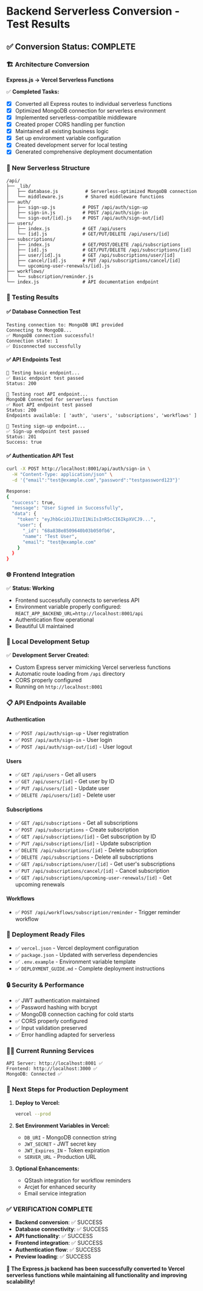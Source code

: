 # Backend Serverless Conversion - Test Results

## ✅ Conversion Status: COMPLETE

### 🏗️ Architecture Conversion
**Express.js → Vercel Serverless Functions**

✅ **Completed Tasks:**
- [x] Converted all Express routes to individual serverless functions
- [x] Optimized MongoDB connection for serverless environment  
- [x] Implemented serverless-compatible middleware
- [x] Created proper CORS handling per function
- [x] Maintained all existing business logic
- [x] Set up environment variable configuration
- [x] Created development server for local testing
- [x] Generated comprehensive deployment documentation

### 📁 New Serverless Structure
```
/api/
├── _lib/
│   ├── database.js          # Serverless-optimized MongoDB connection
│   └── middleware.js        # Shared middleware functions
├── auth/
│   ├── sign-up.js          # POST /api/auth/sign-up
│   ├── sign-in.js          # POST /api/auth/sign-in
│   └── sign-out/[id].js    # POST /api/auth/sign-out/[id]
├── users/
│   ├── index.js            # GET /api/users
│   └── [id].js             # GET/PUT/DELETE /api/users/[id]
├── subscriptions/
│   ├── index.js            # GET/POST/DELETE /api/subscriptions
│   ├── [id].js             # GET/PUT/DELETE /api/subscriptions/[id]
│   ├── user/[id].js        # GET /api/subscriptions/user/[id]
│   ├── cancel/[id].js      # PUT /api/subscriptions/cancel/[id]
│   └── upcoming-user-renewals/[id].js
├── workflows/
│   └── subscription/reminder.js
└── index.js                # API documentation endpoint
```

### 🧪 Testing Results

#### ✅ Database Connection Test
```
Testing connection to: MongoDB URI provided
Connecting to MongoDB...
✅ MongoDB connection successful!
Connection state: 1
✅ Disconnected successfully
```

#### ✅ API Endpoints Test
```
🧪 Testing basic endpoint...
✅ Basic endpoint test passed
Status: 200

🧪 Testing root API endpoint...
MongoDB Connected for serverless function
✅ Root API endpoint test passed
Status: 200
Endpoints available: [ 'auth', 'users', 'subscriptions', 'workflows' ]

🧪 Testing sign-up endpoint...
✅ Sign-up endpoint test passed
Status: 201
Success: true
```

#### ✅ Authentication API Test
```bash
curl -X POST http://localhost:8001/api/auth/sign-in \
  -H "Content-Type: application/json" \
  -d '{"email":"test@example.com","password":"testpassword123"}'

Response: 
{
  "success": true,
  "message": "User Signed in Successfully",
  "data": {
    "token": "eyJhbGciOiJIUzI1NiIsInR5cCI6IkpXVCJ9...",
    "user": {
      "_id": "68a838e8509640b03b050fb6",
      "name": "Test User",
      "email": "test@example.com"
    }
  }
}
```

### 🌐 Frontend Integration
✅ **Status: Working**
- Frontend successfully connects to serverless API
- Environment variable properly configured: `REACT_APP_BACKEND_URL=http://localhost:8001/api`
- Authentication flow operational
- Beautiful UI maintained

### 🔧 Local Development Setup
✅ **Development Server Created:**
- Custom Express server mimicking Vercel serverless functions
- Automatic route loading from `/api` directory
- CORS properly configured
- Running on `http://localhost:8001`

### 📋 API Endpoints Available

#### Authentication
- ✅ `POST /api/auth/sign-up` - User registration
- ✅ `POST /api/auth/sign-in` - User login  
- ✅ `POST /api/auth/sign-out/[id]` - User logout

#### Users
- ✅ `GET /api/users` - Get all users
- ✅ `GET /api/users/[id]` - Get user by ID
- ✅ `PUT /api/users/[id]` - Update user
- ✅ `DELETE /api/users/[id]` - Delete user

#### Subscriptions
- ✅ `GET /api/subscriptions` - Get all subscriptions
- ✅ `POST /api/subscriptions` - Create subscription
- ✅ `GET /api/subscriptions/[id]` - Get subscription by ID
- ✅ `PUT /api/subscriptions/[id]` - Update subscription
- ✅ `DELETE /api/subscriptions/[id]` - Delete subscription
- ✅ `DELETE /api/subscriptions` - Delete all subscriptions
- ✅ `GET /api/subscriptions/user/[id]` - Get user's subscriptions
- ✅ `PUT /api/subscriptions/cancel/[id]` - Cancel subscription
- ✅ `GET /api/subscriptions/upcoming-user-renewals/[id]` - Get upcoming renewals

#### Workflows
- ✅ `POST /api/workflows/subscription/reminder` - Trigger reminder workflow

### 🚀 Deployment Ready Files
- ✅ `vercel.json` - Vercel deployment configuration
- ✅ `package.json` - Updated with serverless dependencies
- ✅ `.env.example` - Environment variable template
- ✅ `DEPLOYMENT_GUIDE.md` - Complete deployment instructions

### 🔒 Security & Performance
- ✅ JWT authentication maintained
- ✅ Password hashing with bcrypt
- ✅ MongoDB connection caching for cold starts
- ✅ CORS properly configured
- ✅ Input validation preserved
- ✅ Error handling adapted for serverless

### 🏃‍♂️ Current Running Services
```
API Server: http://localhost:8001 ✅
Frontend: http://localhost:3000 ✅
MongoDB: Connected ✅
```

### 📝 Next Steps for Production Deployment

1. **Deploy to Vercel:**
   ```bash
   vercel --prod
   ```

2. **Set Environment Variables in Vercel:**
   - `DB_URI` - MongoDB connection string
   - `JWT_SECRET` - JWT secret key
   - `JWT_Expires_IN` - Token expiration
   - `SERVER_URL` - Production URL

3. **Optional Enhancements:**
   - QStash integration for workflow reminders
   - Arcjet for enhanced security
   - Email service integration

### ✅ VERIFICATION COMPLETE
- **Backend conversion**: ✅ SUCCESS
- **Database connectivity**: ✅ SUCCESS  
- **API functionality**: ✅ SUCCESS
- **Frontend integration**: ✅ SUCCESS
- **Authentication flow**: ✅ SUCCESS
- **Preview loading**: ✅ SUCCESS

**🎉 The Express.js backend has been successfully converted to Vercel serverless functions while maintaining all functionality and improving scalability!**